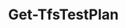 ﻿---
title: Get-TfsTestPlan
breadcrumbs: [ "TestManagement" ]
parent: "TestManagement"
description: "Gets the contents of one or more test plans. "
remarks: 
parameterSets: 
  "_All_": [ Active, Collection, NoPlanDetails, Owner, Project, Server, TestPlan ] 
  "__AllParameterSets":  
    TestPlan: 
      type: "object"  
      position: "0"  
    Active: 
      type: "SwitchParameter"  
    Collection: 
      type: "object"  
    NoPlanDetails: 
      type: "SwitchParameter"  
    Owner: 
      type: "string"  
    Project: 
      type: "object"  
    Server: 
      type: "object" 
parameters: 
  - name: "TestPlan" 
    description: "Specifies the test plan name. Wildcards are supported. When omitted, returns all test cases in the given team project. " 
    globbing: false 
    position: 0 
    type: "object" 
    aliases: [ Id,Name ] 
    defaultValue: "*" 
  - name: "Id" 
    description: "Specifies the test plan name. Wildcards are supported. When omitted, returns all test cases in the given team project. This is an alias of the TestPlan parameter." 
    globbing: false 
    position: 0 
    type: "object" 
    aliases: [ Id,Name ] 
    defaultValue: "*" 
  - name: "Name" 
    description: "Specifies the test plan name. Wildcards are supported. When omitted, returns all test cases in the given team project. This is an alias of the TestPlan parameter." 
    globbing: false 
    position: 0 
    type: "object" 
    aliases: [ Id,Name ] 
    defaultValue: "*" 
  - name: "Owner" 
    description: "Gets only the plans owned by the specified user. " 
    globbing: false 
    type: "string" 
  - name: "NoPlanDetails" 
    description: "Get only basic properties of the test plan. " 
    globbing: false 
    type: "SwitchParameter" 
    defaultValue: "False" 
  - name: "Active" 
    description: "Get only the active plans. " 
    globbing: false 
    type: "SwitchParameter" 
    defaultValue: "False" 
  - name: "Project" 
    description: "Specifies the name of the Team Project, its ID (a GUID), or a Microsoft.TeamFoundation.Core.WebApi.TeamProject object to connect to. When omitted, it defaults to the connection set by Connect-TfsTeamProject (if any). For more details, see the Get-TfsTeamProject cmdlet. " 
    globbing: false 
    pipelineInput: "true (ByValue)" 
    type: "object" 
  - name: "Collection" 
    description: "Specifies the URL to the Team Project Collection or Azure DevOps Organization to connect to, a TfsTeamProjectCollection object (Windows PowerShell only), or a VssConnection object. You can also connect to an Azure DevOps Services organizations by simply providing its name instead of the full URL. For more details, see the Get-TfsTeamProjectCollection cmdlet. When omitted, it defaults to the connection set by Connect-TfsTeamProjectCollection (if any). " 
    globbing: false 
    type: "object" 
    aliases: [ Organization ] 
  - name: "Organization" 
    description: "Specifies the URL to the Team Project Collection or Azure DevOps Organization to connect to, a TfsTeamProjectCollection object (Windows PowerShell only), or a VssConnection object. You can also connect to an Azure DevOps Services organizations by simply providing its name instead of the full URL. For more details, see the Get-TfsTeamProjectCollection cmdlet. When omitted, it defaults to the connection set by Connect-TfsTeamProjectCollection (if any). This is an alias of the Collection parameter." 
    globbing: false 
    type: "object" 
    aliases: [ Organization ] 
  - name: "Server" 
    description: "Specifies the URL to the Team Foundation Server to connect to, a TfsConfigurationServer object (Windows PowerShell only), or a VssConnection object. When omitted, it defaults to the connection set by Connect-TfsConfiguration (if any). For more details, see the Get-TfsConfigurationServer cmdlet. " 
    globbing: false 
    type: "object"
inputs: 
  - type: "System.Object" 
    description: "Specifies the name of the Team Project, its ID (a GUID), or a Microsoft.TeamFoundation.Core.WebApi.TeamProject object to connect to. When omitted, it defaults to the connection set by Connect-TfsTeamProject (if any). For more details, see the Get-TfsTeamProject cmdlet. "
outputs: 
  - type: "Microsoft.VisualStudio.Services.TestManagement.TestPlanning.WebApi.TestPlan" 
    description: 
notes: 
relatedLinks: 
  - text: "Online Version:" 
    uri: "https://tfscmdlets.dev/docs/cmdlets/TestManagement/Get-TfsTestPlan"
aliases: 
examples: 
---
